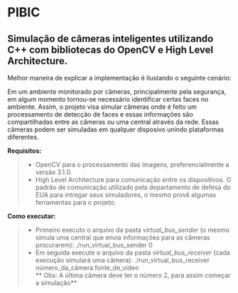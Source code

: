 PIBIC
============

Simulação de câmeras inteligentes utilizando C++ com bibliotecas do OpenCV e High Level Architecture.  
--------------------------------------------------------------------------------------

Melhor maneira de explicar a implementação é ilustando o seguinte cenário:  
  

Em um ambiente monitorado por câmeras, principalmente pela segurança, em algum momento tornou-se necessário identificar certas faces no ambiente. Assim, o projeto visa simular câmeras onde é feito um processamento de detecção de faces e essas informações são compartilhadas entre as câmeras ou uma central através da rede. Essas câmeras podem ser simuladas em qualquer disposivo unindo plataformas diferentes.   
  
**Requisitos:** 
> - OpenCV para o processamento das imagens, preferencialmente a versão 3.1.0.  
> - High Level Architecture para comunicação entre os dispositivos. O padrão de comunicação utilizado pela departamento de defesa do EUA para intregar seus simuladores, o mesmo provê algumas ferramentas para o projeto.  

**Como executar:**
> - Primeiro executo o arquivo da pasta *virtual_bus_sender* (o mesmo simula uma central que envia informações para as câmeras procurarem): ./run_virtual_bus_sender 0  
> - Em seguida execute o arquivo da pasta *virtual_bus_receiver* (cada execução simulará uma câmera): ./run_virtual_bus_receiver número_da_câmera fonte_de_vídeo  
** Obs: A última câmera deve ter o número 2, para assim começar a simulação**  

